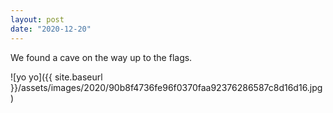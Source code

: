 ```yaml
---
layout: post
date: "2020-12-20"
---
```


We found a cave on the way up to the flags.

![yo yo]({{ site.baseurl }}/assets/images/2020/90b8f4736fe96f0370faa92376286587c8d16d16.jpg)
